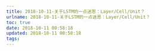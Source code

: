 ```yaml
---
title: 2018-10-11-关于LSTM的一点迷思：Layer/Cell/Unit？
urlname: 2018-10-11-关于LSTM的一点迷思：Layer/Cell/Unit？
toc: true
date: 2018-10-11 00:58:18
updated: 2018-10-11 00:58:18
tags:
---
```

